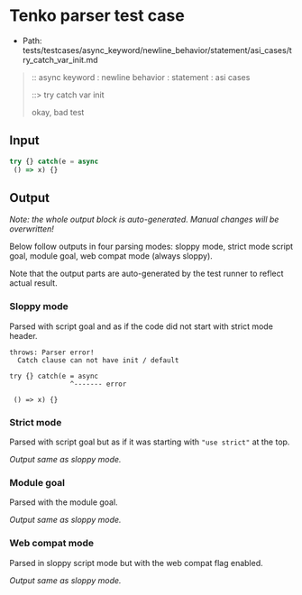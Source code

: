 # Tenko parser test case

- Path: tests/testcases/async_keyword/newline_behavior/statement/asi_cases/try_catch_var_init.md

> :: async keyword : newline behavior : statement : asi cases
>
> ::> try catch var init
>
> okay, bad test

## Input

`````js
try {} catch(e = async 
 () => x) {}
`````

## Output

_Note: the whole output block is auto-generated. Manual changes will be overwritten!_

Below follow outputs in four parsing modes: sloppy mode, strict mode script goal, module goal, web compat mode (always sloppy).

Note that the output parts are auto-generated by the test runner to reflect actual result.

### Sloppy mode

Parsed with script goal and as if the code did not start with strict mode header.

`````
throws: Parser error!
  Catch clause can not have init / default

try {} catch(e = async
               ^------- error

 () => x) {}
`````

### Strict mode

Parsed with script goal but as if it was starting with `"use strict"` at the top.

_Output same as sloppy mode._

### Module goal

Parsed with the module goal.

_Output same as sloppy mode._

### Web compat mode

Parsed in sloppy script mode but with the web compat flag enabled.

_Output same as sloppy mode._
